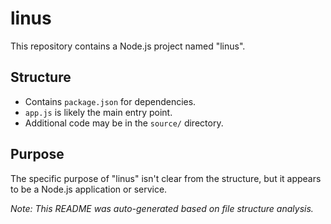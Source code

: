 # linus

This repository contains a Node.js project named "linus".

## Structure

- Contains `package.json` for dependencies.
- `app.js` is likely the main entry point.
- Additional code may be in the `source/` directory.

## Purpose

The specific purpose of "linus" isn't clear from the structure, but it appears to be a Node.js application or service.

*Note: This README was auto-generated based on file structure analysis.* 
